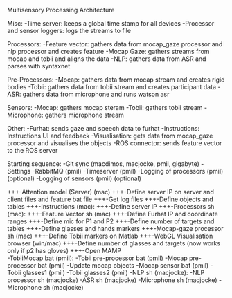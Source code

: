 Multisensory Processing Architecture

Misc:
-Time server: keeps a global time stamp for all devices
-Processor and sensor loggers: logs the streams to file

Processors:
-Feature vector: gathers data from mocap_gaze processor and nlp processor and creates feature
-Mocap Gaze: gathers streams from mocap and tobii and aligns the data
-NLP: gathers data from ASR and parses with syntaxnet

Pre-Processors:
-Mocap: gathers data from mocap stream and creates rigid bodies
-Tobii: gathers data from tobii stream and creates participant data
-ASR: gathers data from microphone and runs watson asr

Sensors:
-Mocap: gathers mocap steram
-Tobii: gathers tobii stream
-Microphone: gathers microphone stream

Other:
-Furhat: sends gaze and speech data to furhat
-Instructions: Instructions UI and feedback
-Visualisation: gets data from mocap_gaze processor and visualises the objects
-ROS connector: sends feature vector to the ROS server

Starting sequence:
-Git sync (macdimos, macjocke, pmil, gigabyte)
-Settings
-RabbitMQ (pmil)
-Timeserver (pmil)
    -Logging of processors (pmil) (optional)
    -Logging of sensors (pmil) (optional)

+++-Attention model (Server) (mac)
    +++-Define server IP on server and client files and feature bat file
    +++-Get log files
    +++-Define objects and tables
+++-Instructions (mac):
    +++-Define server IP
+++-Processors sh (mac):
    +++-Feature Vector sh (mac)
        +++-Define Furhat IP and coordinate ranges
        +++-Define mic for P1 and P2
        +++-Define number of targets and tables
        +++-Define glasses and hands markers
    +++-Mocap-gaze processor sh (mac)
        +++-Define Tobii markers on Matlab
+++-WebGL Visualisation browser (win/mac)
    +++-Define number of glasses and targets (now works only if p2 has gloves)
    +++-Open MAMP    
-TobiiMocap bat (pmil):
    -Tobii pre-processor bat (pmil)
    -Mocap pre-processor bat (pmil)
        -Update mocap objects
    -Mocap sensor bat (pmil)
-Tobii glasses1 (pmil)
-Tobii glasses2 (pmil)
-NLP sh (macjocke):
    -NLP processor sh (macjocke)
    -ASR sh (macjocke)
    -Microphone sh (macjocke)
    -Microphone sh (macjocke)
